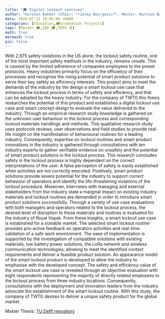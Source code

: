 ```yaml
---
title: "🎓 Digital lockout routines"
author: "Karsten Bakker (Chair: **Jacky Bourgeois**, Mentor: Martien Bakker)"
date: 2020-07-21 19:05:00 +0000
categories: [Education,🎓Graduation Projects]
tags: [Master 🎓,IDE 🎓,TWTG 💰]
math: true
mermaid: true
pin: false
---
```


With 2,975 safety violations in the US alone, the lockout safety routine, one of the most important safety methods in the industry, remains unsafe. This is caused by the limited adherence of companies employees to the preset protocols. Heavy industries primarily focus on the efficiency of their processes and recognise the rising potential of smart product solutions to serve their key safety as efficiency interests. This project aims to meet the demands of the industry by the design a smart lockout use case that enhances the lockout process in terms of safety and efficiency, and that can be adopted by the heavy industry. For the company of TWTG this thesis researches the potential of this product and establishes a digital lockout use case and smart concept design to evaluate the value delivered to the industry. Through an empirical research study knowledge is gathered on the unknown user behaviour in the lockout process and corresponding lockout materials handlings and methods. This qualitative research study uses protocols reviews, user observations and field studies to provide real-life insight on the manifestation of behavioural routines for a leading industry. Consequently, expertise on lockout routines and smart product innovations in the industry is gathered through consultations with ten industry experts to gather verifiable evidence on unsafety and the potential of smart product solutions in the lockout process. This research concludes safety in the lockout process is highly dependent on the correct interpretations of the user. A false perception of safety is easily established when activities are not correctly executed. Positively, smart product solutions provide severe potential for the industry to support correct behaviour of operators and identify the life-threatening violations of the lockout procedure. Moreover, interviews with managing and external stakeholders from the industry state a marginal impact on existing industry materials and lockout routines are demanded in order to introduce smart product solutions successfully. Through a variety of use case evaluations with both managers and operators related to the lockout process, the desired level of disruption to these materials and routines is evaluated for the industry of Royal Vopak. From these insights, a smart lockout use case is established for a sizeable market. The selected smart lockout routine provides pro-active feedback on operators activities and real-time validation of a safe work environment. The ease of implementation is supported by the investigation of compatible solutions with existing materials, low battery power solutions, the LoRa network and wireless communication technologies, allowing to meet the identified context requirements and deliver a feasible product solution. An appearance model of the smart lockout product is developed to allow the industry to emphasise with the developed concept. The safety and efficiency value of the smart lockout use case is revealed through an objective evaluation with eight respondents representing the majority of directly related employees to the lockout process from three industry locations. Consequently, consultations with the deployment and innovation leaders from the industry advocate the establishment of the smart lockout routine. With this study, the company of TWTG desires to deliver a unique safety product for the global market.

Master Thesis: [TU Delft repository](https://repository.tudelft.nl/islandora/object/uuid%3A548e6fad-7509-4145-94bf-443a5aaaddcf?collection=education)